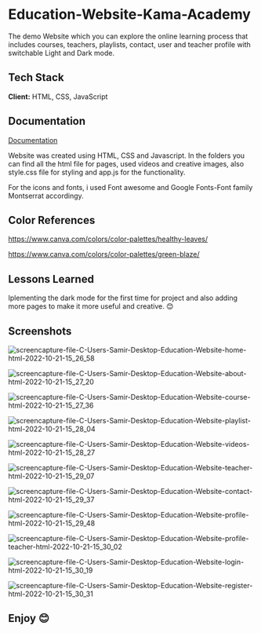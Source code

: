 # Education-Website-Kama-Academy


The demo Website which you can explore the online learning process that includes courses, teachers, playlists, contact, user and teacher profile with switchable Light and Dark mode. 

## Tech Stack

**Client:** HTML, CSS, JavaScript




## Documentation

[Documentation](https://linktodocumentation)

Website was created using HTML, CSS and Javascript. In the folders you can find all the html file for pages, used videos and creative images, also style.css file for styling and app.js for the functionality. 

For the icons and fonts, i used Font awesome and Google Fonts-Font family Montserrat accordingy.

## Color References

https://www.canva.com/colors/color-palettes/healthy-leaves/

https://www.canva.com/colors/color-palettes/green-blaze/

## Lessons Learned

Iplementing the dark mode for the first time for project and also adding more pages to make it more useful and creative. 😊


## Screenshots
![screencapture-file-C-Users-Samir-Desktop-Education-Website-home-html-2022-10-21-15_26_58](https://user-images.githubusercontent.com/84046930/197209260-4b9a9cea-59e7-442f-bc3e-01c417b6f4b7.png)

![screencapture-file-C-Users-Samir-Desktop-Education-Website-about-html-2022-10-21-15_27_20](https://user-images.githubusercontent.com/84046930/197209294-1a26bfe6-f685-41c7-b249-31711cc45a06.png)

![screencapture-file-C-Users-Samir-Desktop-Education-Website-course-html-2022-10-21-15_27_36](https://user-images.githubusercontent.com/84046930/197209551-77898fe3-f73f-4888-80dc-ccdf04718b90.png)

![screencapture-file-C-Users-Samir-Desktop-Education-Website-playlist-html-2022-10-21-15_28_04](https://user-images.githubusercontent.com/84046930/197209562-cbf49b30-7c13-41c5-a0be-7d0d768c6664.png)

![screencapture-file-C-Users-Samir-Desktop-Education-Website-videos-html-2022-10-21-15_28_27](https://user-images.githubusercontent.com/84046930/197209596-73b94a4e-29ff-40be-8d7b-2cd21d73608f.png)

![screencapture-file-C-Users-Samir-Desktop-Education-Website-teacher-html-2022-10-21-15_29_07](https://user-images.githubusercontent.com/84046930/197209626-79994d31-d2d6-4775-914b-8418cab8db86.png)

![screencapture-file-C-Users-Samir-Desktop-Education-Website-contact-html-2022-10-21-15_29_37](https://user-images.githubusercontent.com/84046930/197209643-4e3e6b8f-2dcd-474d-b8a7-41a7694ae19a.png)

![screencapture-file-C-Users-Samir-Desktop-Education-Website-profile-html-2022-10-21-15_29_48](https://user-images.githubusercontent.com/84046930/197209657-1599ba73-abf1-4216-aad8-a13782a7d31d.png)

![screencapture-file-C-Users-Samir-Desktop-Education-Website-profile-teacher-html-2022-10-21-15_30_02](https://user-images.githubusercontent.com/84046930/197209677-e075fae6-8e72-40c7-b331-a79452c0045b.png)

![screencapture-file-C-Users-Samir-Desktop-Education-Website-login-html-2022-10-21-15_30_19](https://user-images.githubusercontent.com/84046930/197209687-7ef1f9f2-c095-4892-9015-6a818dac95c5.png)

![screencapture-file-C-Users-Samir-Desktop-Education-Website-register-html-2022-10-21-15_30_31](https://user-images.githubusercontent.com/84046930/197209700-f4836eaf-c3e1-40d6-8187-e56d08e2a51b.png)

## Enjoy  😊 
